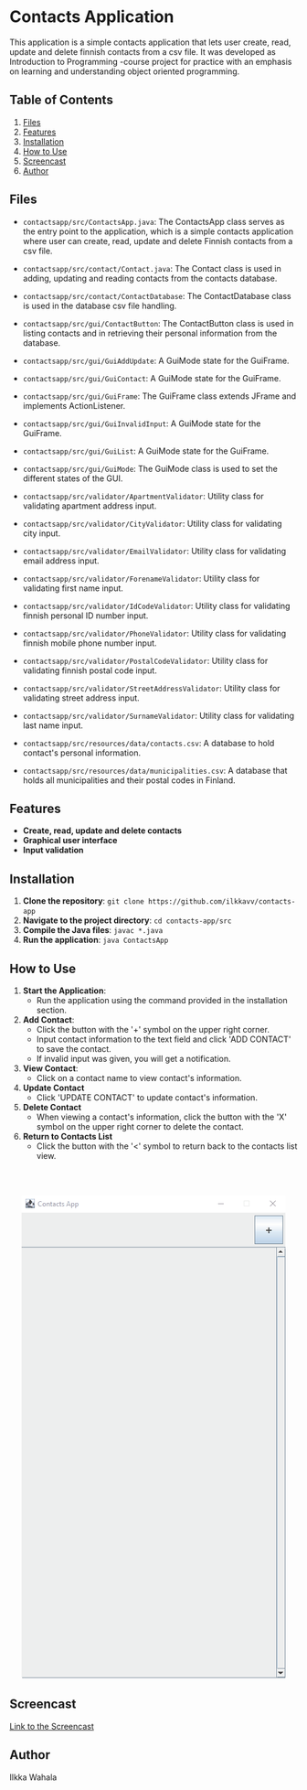 # Contacts Application

This application is a simple contacts application that lets user create, read, update and delete finnish contacts from a csv file. It was developed as Introduction to Programming -course project for practice with an emphasis on learning and understanding object oriented programming.

## Table of Contents

1. [Files](#files)
2. [Features](#features)
3. [Installation](#installation)
4. [How to Use](#how-to-use)
5. [Screencast](#screencast)
6. [Author](#author)

## Files

* `contactsapp/src/ContactsApp.java`: The ContactsApp class serves as the entry point to the application, which is a simple contacts application where user can create, read, update and delete Finnish contacts from a csv file.
- `contactsapp/src/contact/Contact.java`: The Contact class is used in adding, updating and reading contacts from the contacts database.
+ `contactsapp/src/contact/ContactDatabase`: The ContactDatabase class is used in the database csv file handling.
* `contactsapp/src/gui/ContactButton`: The ContactButton class is used in listing contacts and in retrieving their personal information from the database.
- `contactsapp/src/gui/GuiAddUpdate`: A GuiMode state for the GuiFrame.
+ `contactsapp/src/gui/GuiContact`: A GuiMode state for the GuiFrame.
* `contactsapp/src/gui/GuiFrame`: The GuiFrame class extends JFrame and implements ActionListener.
- `contactsapp/src/gui/GuiInvalidInput`: A GuiMode state for the GuiFrame.
+ `contactsapp/src/gui/GuiList`: A GuiMode state for the GuiFrame.
* `contactsapp/src/gui/GuiMode`: The GuiMode class is used to set the different states of the GUI.
- `contactsapp/src/validator/ApartmentValidator`: Utility class for validating apartment address input.
+ `contactsapp/src/validator/CityValidator`: Utility class for validating city input.
* `contactsapp/src/validator/EmailValidator`: Utility class for validating email address input.
- `contactsapp/src/validator/ForenameValidator`: Utility class for validating first name input.
+ `contactsapp/src/validator/IdCodeValidator`: Utility class for validating finnish personal ID number input.
* `contactsapp/src/validator/PhoneValidator`: Utility class for validating finnish mobile phone number input.
- `contactsapp/src/validator/PostalCodeValidator`: Utility class for validating finnish postal code input.
+ `contactsapp/src/validator/StreetAddressValidator`: Utility class for validating street address input.
* `contactsapp/src/validator/SurnameValidator`: Utility class for validating last name input.
- `contactsapp/src/resources/data/contacts.csv`: A database to hold contact's personal information.
+ `contactsapp/src/resources/data/municipalities.csv`: A database that holds all municipalities and their postal codes in Finland.

## Features

+ **Create, read, update and delete contacts**
+ **Graphical user interface**
+ **Input validation**

## Installation

 1. **Clone the repository**:
`git clone https://github.com/ilkkavv/contacts-app`
 2. **Navigate to the project directory**:
`cd contacts-app/src`
 3. **Compile the Java files**:
`javac *.java`
 4. **Run the application**:
`java ContactsApp`

## How to Use

1.  **Start the Application**:
    -   Run the application using the command provided in the installation section.
2.  **Add Contact**:
    - Click the button with the '+' symbol on the upper right corner.
    - Input contact information to the text field and click 'ADD CONTACT' to save the contact.
    - If invalid input was given, you will get a notification.
3.  **View Contact**:
    -   Click on a contact name to view contact's information.
4. **Update Contact**
    -   Click 'UPDATE CONTACT' to update contact's information.
5. **Delete Contact**
    -   When viewing a contact's information, click the button with the 'X' symbol on the upper right corner to delete the contact.
6. **Return to Contacts List**
    -   Click the button with the '<' symbol to return back to the contacts list view.

<br/><br/>
<div align="center">
  <img src="contacts-app.gif">
</div>

## Screencast

[Link to the Screencast](https://youtu.be/gjBwLpvQpkk)

## Author

Ilkka Wahala